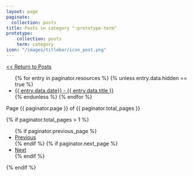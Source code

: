 ```yaml
---
layout: page
paginate:
  collection: posts
title: Posts in category ":prototype-term"
prototype:
    collection: posts
    term: category
icon: "/images/titlebar/icon_post.png"
---
```


<div class="padding"></div>

<a class="project-back" href="/posts"><< Return to Posts</a>

<ul>
  {% for entry in paginator.resources %}
    {% unless entry.data.hidden == true %}
      <li class="posts-entry" {% if entry.category %} style="list-style-image: url('/images/posts/icon_{{ entry.category | replace: " ", "_" }}.png');" {% endif %}>
        <a href="{{ entry.relative_url }}">{{ entry.data.date}} - {{ entry.data.title }}</a>
      </li>
    {% endunless %}
  {% endfor %}
</ul>

<div class="pagination">
  <div class="pagination-number">
    Page {{ paginator.page }} of {{ paginator.total_pages }}
  </div>

  {% if paginator.total_pages > 1 %}
    <ul class="pagination-controls">
      {% if paginator.previous_page %}
        <li>
          <a href="{{ paginator.previous_page_path }}">Previous</a>
        </li>
      {% endif %}
      {% if paginator.next_page %}
        <li>
          <a href="{{ paginator.next_page_path }}">Next</a>
        </li>
      {% endif %}
    </ul>
  {% endif %}
</div>
